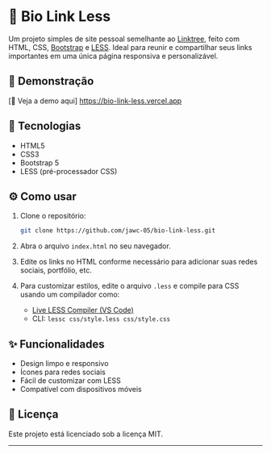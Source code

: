 # 🌱 Bio Link Less

Um projeto simples de site pessoal semelhante ao [Linktree](https://linktr.ee/), feito com HTML, CSS, [Bootstrap](https://getbootstrap.com/) e [LESS](https://lesscss.org/). Ideal para reunir e compartilhar seus links importantes em uma única página responsiva e personalizável.

## 🔗 Demonstração

[🔎 Veja a demo aqui] https://bio-link-less.vercel.app

## 🚀 Tecnologias

- HTML5  
- CSS3  
- Bootstrap 5  
- LESS (pré-processador CSS)

## ⚙️ Como usar

1. Clone o repositório:
   ```bash
   git clone https://github.com/jawc-05/bio-link-less.git
   ```
2. Abra o arquivo `index.html` no seu navegador.

3. Edite os links no HTML conforme necessário para adicionar suas redes sociais, portfólio, etc.

4. Para customizar estilos, edite o arquivo `.less` e compile para CSS usando um compilador como:
   - [Live LESS Compiler (VS Code)](https://marketplace.visualstudio.com/items?itemName=ritwickdey.live-sass)
   - CLI: `lessc css/style.less css/style.css`

## ✨ Funcionalidades

- Design limpo e responsivo
- Ícones para redes sociais
- Fácil de customizar com LESS
- Compatível com dispositivos móveis

## 📄 Licença

Este projeto está licenciado sob a licença MIT.

---